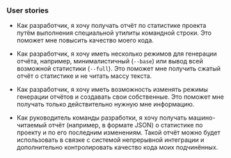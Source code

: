 ### User stories

- Как разработчик, я хочу получать отчёт по статистике проекта путём выполнения специальной утилиты командной строки. Это поможет мне повысить качество моего кода.

- Как разработчик, я хочу иметь несколько режимов для генерации отчёта, например, минималистичный (`--base`) или вывод всей возможной статистики (`--full`). Это поможет мне получить сжатый отчёт о статистике и не читать массу текста.

- Как разработчик, я хочу иметь возможность изменять режимы генерации отчётов и создавать свои собственные. Это поможет мне получать только действительно нужную мне информацию.

- Как руководитель команды разработки, я хочу получать машино-читаемый отчёт (например, в формате JSON) о статистике по проекту и по его последним изменениям. Такой отчёт можно будет использовать в связке с системой непрерывной интеграции и дополнительно контролировать качество кода моих подчинённых.
